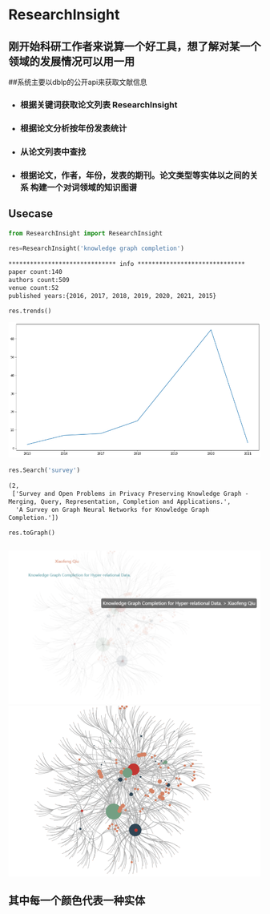 # ResearchInsight
## 刚开始科研工作者来说算一个好工具，想了解对某一个领域的发展情况可以用一用
##系统主要以dblp的公开api来获取文献信息
* ### 根据关键词获取论文列表 ResearchInsight
* ### 根据论文分析按年份发表统计
* ### 从论文列表中查找
* ### 根据论文，作者，年份，发表的期刊。论文类型等实体以之间的关系 构建一个对词领域的知识图谱
## Usecase
```python
from ResearchInsight import ResearchInsight
```


```python
res=ResearchInsight('knowledge graph completion')
```

    ****************************** info ******************************
    paper count:140
    authors count:509
    venue count:52
    published years:{2016, 2017, 2018, 2019, 2020, 2021, 2015}
    


```python
res.trends()
```


![png](output_2_0.png)



```python
res.Search('survey')
```




    (2,
     ['Survey and Open Problems in Privacy Preserving Knowledge Graph - Merging, Query, Representation, Completion and Applications.',
      'A Survey on Graph Neural Networks for Knowledge Graph Completion.'])




```python
res.toGraph()
```


```python

```
![png](Screenshot1.png)
![png](Screenshot2.png)

## 其中每一个颜色代表一种实体
